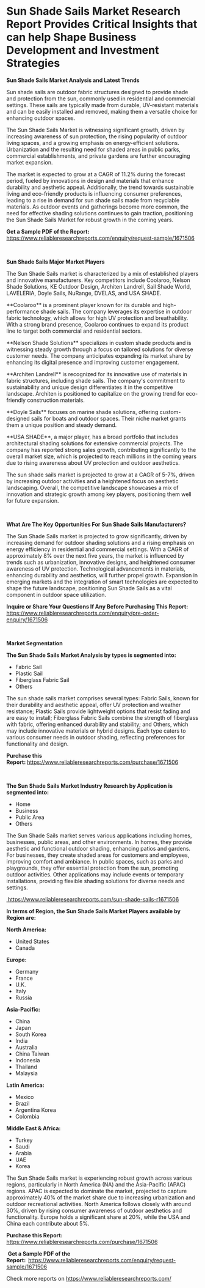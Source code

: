 <p><h1>Sun Shade Sails Market Research Report Provides Critical Insights that can help Shape Business Development and Investment Strategies</h1></p><p><strong>Sun Shade Sails Market Analysis and Latest Trends</strong></p>
<p><p>Sun shade sails are outdoor fabric structures designed to provide shade and protection from the sun, commonly used in residential and commercial settings. These sails are typically made from durable, UV-resistant materials and can be easily installed and removed, making them a versatile choice for enhancing outdoor spaces. </p><p>The Sun Shade Sails Market is witnessing significant growth, driven by increasing awareness of sun protection, the rising popularity of outdoor living spaces, and a growing emphasis on energy-efficient solutions. Urbanization and the resulting need for shaded areas in public parks, commercial establishments, and private gardens are further encouraging market expansion. </p><p>The market is expected to grow at a CAGR of 11.2% during the forecast period, fueled by innovations in design and materials that enhance durability and aesthetic appeal. Additionally, the trend towards sustainable living and eco-friendly products is influencing consumer preferences, leading to a rise in demand for sun shade sails made from recyclable materials. As outdoor events and gatherings become more common, the need for effective shading solutions continues to gain traction, positioning the Sun Shade Sails Market for robust growth in the coming years.</p></p>
<p><strong>Get a Sample PDF of the Report:&nbsp;</strong> <a href="https://www.reliableresearchreports.com/enquiry/request-sample/1671506?utm_campaign=3027&utm_medium=2&utm_source=Github&utm_content=ia&utm_term=25032025&utm_id=sun-shade-sails">https://www.reliableresearchreports.com/enquiry/request-sample/1671506</a></p>
<p>&nbsp;</p>
<p><strong>Sun Shade Sails Major Market Players</strong></p>
<p><p>The Sun Shade Sails market is characterized by a mix of established players and innovative manufacturers. Key competitors include Coolaroo, Nelson Shade Solutions, KE Outdoor Design, Architen Landrell, Sail Shade World, LAVELERIA, Doyle Sails, NuRange, DVELAS, and USA SHADE.</p><p>**Coolaroo** is a prominent player known for its durable and high-performance shade sails. The company leverages its expertise in outdoor fabric technology, which allows for high UV protection and breathability. With a strong brand presence, Coolaroo continues to expand its product line to target both commercial and residential sectors.</p><p>**Nelson Shade Solutions** specializes in custom shade products and is witnessing steady growth through a focus on tailored solutions for diverse customer needs. The company anticipates expanding its market share by enhancing its digital presence and improving customer engagement.</p><p>**Architen Landrell** is recognized for its innovative use of materials in fabric structures, including shade sails. The company's commitment to sustainability and unique design differentiates it in the competitive landscape. Architen is positioned to capitalize on the growing trend for eco-friendly construction materials.</p><p>**Doyle Sails** focuses on marine shade solutions, offering custom-designed sails for boats and outdoor spaces. Their niche market grants them a unique position and steady demand.</p><p>**USA SHADE**, a major player, has a broad portfolio that includes architectural shading solutions for extensive commercial projects. The company has reported strong sales growth, contributing significantly to the overall market size, which is projected to reach millions in the coming years due to rising awareness about UV protection and outdoor aesthetics.</p><p>The sun shade sails market is projected to grow at a CAGR of 5-7%, driven by increasing outdoor activities and a heightened focus on aesthetic landscaping. Overall, the competitive landscape showcases a mix of innovation and strategic growth among key players, positioning them well for future expansion.</p></p>
<p>&nbsp;</p>
<p><strong>What Are The Key Opportunities For Sun Shade Sails Manufacturers?</strong></p>
<p><p>The Sun Shade Sails market is projected to grow significantly, driven by increasing demand for outdoor shading solutions and a rising emphasis on energy efficiency in residential and commercial settings. With a CAGR of approximately 8% over the next five years, the market is influenced by trends such as urbanization, innovative designs, and heightened consumer awareness of UV protection. Technological advancements in materials, enhancing durability and aesthetics, will further propel growth. Expansion in emerging markets and the integration of smart technologies are expected to shape the future landscape, positioning Sun Shade Sails as a vital component in outdoor space utilization.</p></p>
<p><strong>Inquire or Share Your Questions If Any Before Purchasing This Report:</strong> <a href="https://www.reliableresearchreports.com/enquiry/pre-order-enquiry/1671506?utm_campaign=3027&utm_medium=2&utm_source=Github&utm_content=ia&utm_term=25032025&utm_id=sun-shade-sails">https://www.reliableresearchreports.com/enquiry/pre-order-enquiry/1671506</a></p>
<p>&nbsp;</p>
<p><strong>Market Segmentation</strong></p>
<p><strong>The Sun Shade Sails Market Analysis by types is segmented into:</strong></p>
<p><ul><li>Fabric Sail</li><li>Plastic Sail</li><li>Fiberglass Fabric Sail</li><li>Others</li></ul></p>
<p><p>The sun shade sails market comprises several types: Fabric Sails, known for their durability and aesthetic appeal, offer UV protection and weather resistance; Plastic Sails provide lightweight options that resist fading and are easy to install; Fiberglass Fabric Sails combine the strength of fiberglass with fabric, offering enhanced durability and stability; and Others, which may include innovative materials or hybrid designs. Each type caters to various consumer needs in outdoor shading, reflecting preferences for functionality and design.</p></p>
<p><strong>Purchase this Report:&nbsp;</strong><a href="https://www.reliableresearchreports.com/purchase/1671506?utm_campaign=3027&utm_medium=2&utm_source=Github&utm_content=ia&utm_term=25032025&utm_id=sun-shade-sails">https://www.reliableresearchreports.com/purchase/1671506</a></p>
<p>&nbsp;</p>
<p><strong>The Sun Shade Sails Market Industry Research by Application is segmented into:</strong></p>
<p><ul><li>Home</li><li>Business</li><li>Public Area</li><li>Others</li></ul></p>
<p><p>The Sun Shade Sails market serves various applications including homes, businesses, public areas, and other environments. In homes, they provide aesthetic and functional outdoor shading, enhancing patios and gardens. For businesses, they create shaded areas for customers and employees, improving comfort and ambiance. In public spaces, such as parks and playgrounds, they offer essential protection from the sun, promoting outdoor activities. Other applications may include events or temporary installations, providing flexible shading solutions for diverse needs and settings.</p></p>
<p><a href="https://www.reliableresearchreports.com/sun-shade-sails-r1671506?utm_campaign=3027&utm_medium=2&utm_source=Github&utm_content=ia&utm_term=25032025&utm_id=sun-shade-sails">&nbsp;https://www.reliableresearchreports.com/sun-shade-sails-r1671506</a></p>
<p><strong>In terms of Region, the Sun Shade Sails Market Players available by Region are:</strong></p>
<p>
    <p> <strong> North America: </strong>
        <ul>
            <li>United States</li>
            <li>Canada</li>
        </ul>
        </p> 
    <p> <strong> Europe: </strong>
        <ul>
            <li>Germany</li>
            <li>France</li>
            <li>U.K.</li>
            <li>Italy</li>
            <li>Russia</li>
        </ul>
        </p> 
    <p> <strong> Asia-Pacific: </strong>
        <ul>
            <li>China</li>
            <li>Japan</li>
            <li>South Korea</li>
            <li>India</li>
            <li>Australia</li>
            <li>China Taiwan</li>
            <li>Indonesia</li>
            <li>Thailand</li>
            <li>Malaysia</li>
        </ul>
        </p> 
    <p> <strong> Latin America: </strong>
        <ul>
            <li>Mexico</li>
            <li>Brazil</li>
            <li>Argentina Korea</li>
            <li>Colombia</li>
        </ul>
        </p> 
    <p> <strong> Middle East & Africa: </strong>
        <ul>
            <li>Turkey</li>
            <li>Saudi</li>
            <li>Arabia</li>
            <li>UAE</li>
            <li>Korea</li>
        </ul>
    </p>
    </p>
<p><p>The Sun Shade Sails market is experiencing robust growth across various regions, particularly in North America (NA) and the Asia-Pacific (APAC) regions. APAC is expected to dominate the market, projected to capture approximately 40% of the market share due to increasing urbanization and outdoor recreational activities. North America follows closely with around 30%, driven by rising consumer awareness of outdoor aesthetics and functionality. Europe holds a significant share at 20%, while the USA and China each contribute about 5%.</p></p>
<p><strong>Purchase this Report: </strong><a href="https://www.reliableresearchreports.com/purchase/1671506?utm_campaign=3027&utm_medium=2&utm_source=Github&utm_content=ia&utm_term=25032025&utm_id=sun-shade-sails">https://www.reliableresearchreports.com/purchase/1671506</a></p>
<p>&nbsp;<strong>Get a Sample PDF of the Report:&nbsp;&nbsp;</strong><a href="https://www.reliableresearchreports.com/enquiry/request-sample/1671506?utm_campaign=3027&utm_medium=2&utm_source=Github&utm_content=ia&utm_term=25032025&utm_id=sun-shade-sails">https://www.reliableresearchreports.com/enquiry/request-sample/1671506</a></p>
<p><strong></strong></p>
<p>Check more reports on <a href="https://www.reliableresearchreports.com/?utm_campaign=3027&utm_medium=2&utm_source=Github&utm_content=ia&utm_term=25032025&utm_id=sun-shade-sails">https://www.reliableresearchreports.com/</a></p>